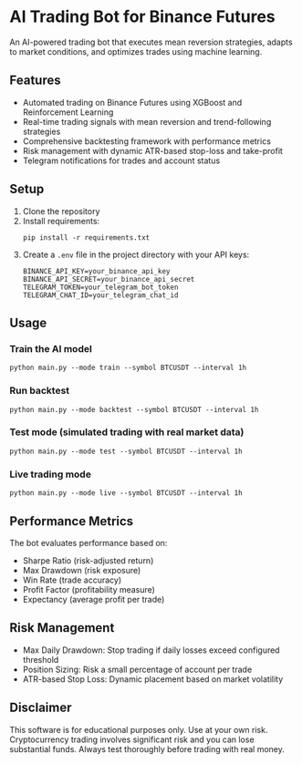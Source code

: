 # AI Trading Bot for Binance Futures

An AI-powered trading bot that executes mean reversion strategies, adapts to market conditions, and optimizes trades using machine learning.

## Features

- Automated trading on Binance Futures using XGBoost and Reinforcement Learning
- Real-time trading signals with mean reversion and trend-following strategies
- Comprehensive backtesting framework with performance metrics
- Risk management with dynamic ATR-based stop-loss and take-profit
- Telegram notifications for trades and account status

## Setup

1. Clone the repository
2. Install requirements:
   ```
   pip install -r requirements.txt
   ```
3. Create a `.env` file in the project directory with your API keys:
   ```
   BINANCE_API_KEY=your_binance_api_key
   BINANCE_API_SECRET=your_binance_api_secret
   TELEGRAM_TOKEN=your_telegram_bot_token
   TELEGRAM_CHAT_ID=your_telegram_chat_id
   ```

## Usage

### Train the AI model
```
python main.py --mode train --symbol BTCUSDT --interval 1h
```

### Run backtest
```
python main.py --mode backtest --symbol BTCUSDT --interval 1h
```

### Test mode (simulated trading with real market data)
```
python main.py --mode test --symbol BTCUSDT --interval 1h
```

### Live trading mode
```
python main.py --mode live --symbol BTCUSDT --interval 1h
```

## Performance Metrics

The bot evaluates performance based on:
- Sharpe Ratio (risk-adjusted return)
- Max Drawdown (risk exposure)
- Win Rate (trade accuracy)
- Profit Factor (profitability measure)
- Expectancy (average profit per trade)

## Risk Management

- Max Daily Drawdown: Stop trading if daily losses exceed configured threshold
- Position Sizing: Risk a small percentage of account per trade
- ATR-based Stop Loss: Dynamic placement based on market volatility

## Disclaimer

This software is for educational purposes only. Use at your own risk. Cryptocurrency trading involves significant risk and you can lose substantial funds. Always test thoroughly before trading with real money.
